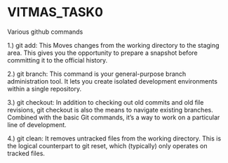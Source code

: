 # VITMAS_TASK0
Various  github commands

1.) git add:
This Moves changes from the working directory to the staging area. This gives you the opportunity to prepare a snapshot before committing it to the official history.

2.) git branch:
This command is your general-purpose branch administration tool. It lets you create isolated development environments within a single repository.

3.) git checkout:
In addition to checking out old commits and old file revisions, git checkout is also the means to navigate existing branches. Combined with the basic Git commands, it’s a way to work on a particular line of development.

4.) git clean:
It removes untracked files from the working directory. This is the logical counterpart to git reset, which (typically) only operates on tracked files.
